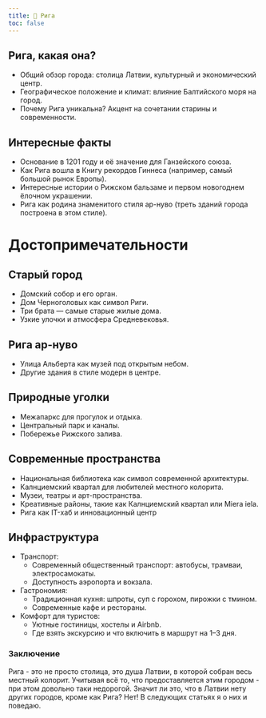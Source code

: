 ```yaml
---
title: 🏰 Рига  
toc: false
---
```


## Рига, какая она?
- Общий обзор города: столица Латвии, культурный и экономический центр.
- Географическое положение и климат: влияние Балтийского моря на город.
- Почему Рига уникальна? Акцент на сочетании старины и современности.
## Интересные факты
- Основание в 1201 году и её значение для Ганзейского союза.
- Как Рига вошла в Книгу рекордов Гиннеса (например, самый большой рынок Европы).
- Интересные истории о Рижском бальзаме и первом новогоднем ёлочном украшении.
- Рига как родина знаменитого стиля ар-нуво (треть зданий города построена в этом стиле).

# Достопримечательности
## Старый город
- Домский собор и его орган.
- Дом Черноголовых как символ Риги.
- Три брата — самые старые жилые дома.
- Узкие улочки и атмосфера Средневековья.
## Рига ар-нуво
- Улица Альберта как музей под открытым небом.
- Другие здания в стиле модерн в центре.
## Природные уголки
- Межапаркс для прогулок и отдыха.
- Центральный парк и каналы.
- Побережье Рижского залива.
## Cовременные пространства
- Национальная библиотека как символ современной архитектуры.
- Калнциемский квартал для любителей местного колорита.
- Музеи, театры и арт-пространства.
- Креативные районы, такие как Калнциемский квартал или Miera iela.
- Рига как IT-хаб и инновационный центр
## Инфраструктура
- Транспорт:
    - Современный общественный транспорт: автобусы, трамваи, электросамокаты.
    - Доступность аэропорта и вокзала.
- Гастрономия:
    - Традиционная кухня: шпроты, суп с горохом, пирожки с тмином.
    - Современные кафе и рестораны.
- Комфорт для туристов:
    - Уютные гостиницы, хостелы и Airbnb.
    - Где взять экскурсию и что включить в маршрут на 1–3 дня.

### Заключение
Рига - это не просто столица, это душа Латвии, в которой собран весь местный колорит.
Учитывая всё то, что предоставляется этим городом - при этом довольно таки недорогой. 
Значит ли это, что в Латвии нету других городов, кроме как Рига? Нет! В следующих статьях я о них и поведаю.